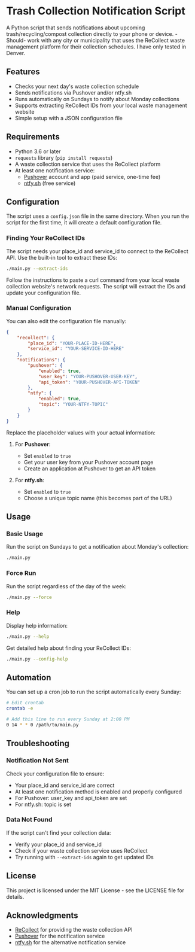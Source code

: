 # Trash Collection Notification Script

A Python script that sends notifications about upcoming trash/recycling/compost collection directly to your phone or device. -Should- work with any city or municipality that uses the ReCollect waste management platform for their collection schedules.  I have only tested in Denver.

## Features

- Checks your next day's waste collection schedule
- Sends notifications via Pushover and/or ntfy.sh
- Runs automatically on Sundays to notify about Monday collections
- Supports extracting ReCollect IDs from your local waste management website
- Simple setup with a JSON configuration file

## Requirements

- Python 3.6 or later
- `requests` library (`pip install requests`)
- A waste collection service that uses the ReCollect platform
- At least one notification service:
  - [Pushover](https://pushover.net/) account and app (paid service, one-time fee)
  - [ntfy.sh](https://ntfy.sh/) (free service)

## Configuration

The script uses a `config.json` file in the same directory. When you run the script for the first time, it will create a default configuration file.

### Finding Your ReCollect IDs

The script needs your place_id and service_id to connect to the ReCollect API. Use the built-in tool to extract these IDs:

```bash
./main.py --extract-ids
```

Follow the instructions to paste a curl command from your local waste collection website's network requests. The script will extract the IDs and update your configuration file.

### Manual Configuration

You can also edit the configuration file manually:

```json
{
    "recollect": {
        "place_id": "YOUR-PLACE-ID-HERE",
        "service_id": "YOUR-SERVICE-ID-HERE"
    },
    "notifications": {
        "pushover": {
            "enabled": true,
            "user_key": "YOUR-PUSHOVER-USER-KEY",
            "api_token": "YOUR-PUSHOVER-API-TOKEN"
        },
        "ntfy": {
            "enabled": true,
            "topic": "YOUR-NTFY-TOPIC"
        }
    }
}
```

Replace the placeholder values with your actual information:

1. For **Pushover**:
   - Set `enabled` to `true`
   - Get your user key from your Pushover account page
   - Create an application at Pushover to get an API token

2. For **ntfy.sh**:
   - Set `enabled` to `true`
   - Choose a unique topic name (this becomes part of the URL)

## Usage

### Basic Usage

Run the script on Sundays to get a notification about Monday's collection:

```bash
./main.py
```

### Force Run

Run the script regardless of the day of the week:

```bash
./main.py --force
```

### Help

Display help information:

```bash
./main.py --help
```

Get detailed help about finding your ReCollect IDs:

```bash
./main.py --config-help
```

## Automation

You can set up a cron job to run the script automatically every Sunday:

```bash
# Edit crontab
crontab -e

# Add this line to run every Sunday at 2:00 PM
0 14 * * 0 /path/to/main.py
```

## Troubleshooting

### Notification Not Sent

Check your configuration file to ensure:
- Your place_id and service_id are correct
- At least one notification method is enabled and properly configured
- For Pushover: user_key and api_token are set
- For ntfy.sh: topic is set

### Data Not Found

If the script can't find your collection data:
- Verify your place_id and service_id
- Check if your waste collection service uses ReCollect
- Try running with `--extract-ids` again to get updated IDs

## License

This project is licensed under the MIT License - see the LICENSE file for details.

## Acknowledgments

- [ReCollect](https://recollect.net/) for providing the waste collection API
- [Pushover](https://pushover.net/) for the notification service
- [ntfy.sh](https://ntfy.sh/) for the alternative notification service